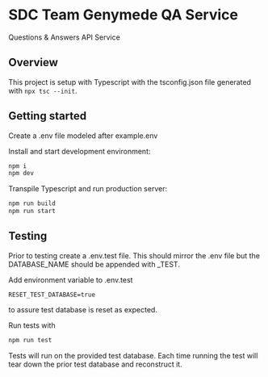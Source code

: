 # SDC Team Genymede QA Service

Questions & Answers API Service

## Overview

This project is setup with Typescript with the tsconfig.json file generated with `npx tsc --init`. 

## Getting started

Create a .env file modeled after example.env

Install and start development environment:

```bash
npm i
npm dev
```

Transpile Typescript and run production server: 

```bash
npm run build
npm run start
```

## Testing

Prior to testing create a .env.test file. This should mirror the .env file but the DATABASE_NAME should be appended with _TEST. 

Add environment variable to .env.test
```
RESET_TEST_DATABASE=true
```
to assure test database is reset as expected.

Run tests with

```bash
npm run test
```

Tests will run on the provided test database. Each time running the test will tear down the prior test database and reconstruct it.